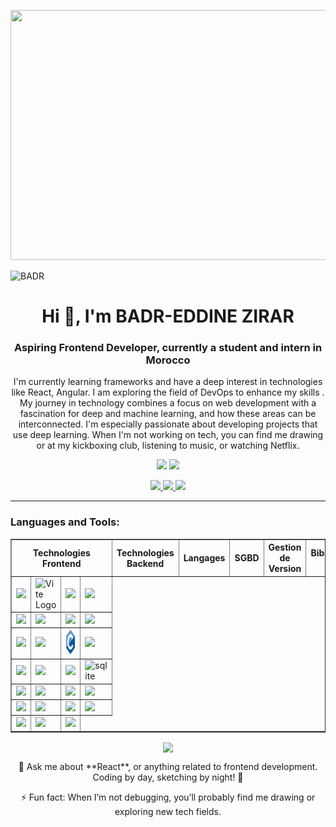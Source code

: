 <p align="center">
 <img width="800" height="400" src="https://github.com/Bdiro23/Bdiro23/blob/master/social/yashs.gif">
</p>

![BADR](https://capsule-render.vercel.app/api?type=waving&color=gradient&height=200&section=header&text=BADR&fontSize=90)


<h1 align="center">Hi 👋, I'm BADR-EDDINE ZIRAR</h1>
<h3 align="center">Aspiring Frontend Developer, currently a student and intern in Morocco</h3>

<p align="center">I'm currently learning frameworks and have a deep interest in technologies like React, Angular. I am exploring the field of DevOps to enhance my skills . My journey in technology combines a focus on web development with a fascination for deep and machine learning, and how these areas can be interconnected. I'm especially passionate about developing projects that use deep learning. When I'm not working on tech, you can find me drawing or at my kickboxing club, listening to music, or watching Netflix.</p>

<p align="center">
<a href="https://www.linkedin.com/in/bader-zirar-1313701b9/"><img src="https://img.shields.io/badge/linkedin-%230077B5.svg?&style=for-the-badge&logo=linkedin&logoColor=white" height=25></a> 
<a href="https://www.instagram.com/bdiro_zirar"><img src="https://img.shields.io/badge/instagram-%23E4405F.svg?&style=for-the-badge&logo=instagram&logoColor=white" height=25></a>
</p>

<p align="center">
  <a href="https://github.com/Bdiro23">
    <img src="https://badges.pufler.dev/visits/Bdiro23/Bdiro23?style=flat-square&color=black&logo=github">
  </a>
  <a href="https://github.com/Bdiro23?tab=repositories">
    <img src="https://badges.pufler.dev/repos/Bdiro23?style=flat-square&color=black&logo=github">
  </a>
  <a href="https://github.com/Bdiro23"><img src="https://img.shields.io/github/followers/Bdiro23?style=social"></a>
</p>

<hr>

<h3 align="left">Languages and Tools:</h3>
<p align="center">
<table border="1">
  <tr>
    <th colspan="4">Technologies Frontend</th>
    <th colspan="4">Technologies Backend</th>
    <th colspan="4">Langages</th>
    <th colspan="4">SGBD</th>
    <th colspan="4">Gestion de Version</th>
    <th colspan="4">Bibliothèques Python</th>
    <th colspan="4">Server</th>
  </tr>
  <tr>
    <td><img src="https://img.shields.io/badge/React%20-%2361DAFB.svg?&style=for-the-badge&logo=React&logoColor=black" /></td>
    <td><img src="https://vitejs.dev/logo.svg" alt="Vite Logo" width="40" height="40" /></td>
    <td><img src="https://img.shields.io/badge/TailwindCSS%20-%2338B2AC.svg?&style=for-the-badge&logo=TailwindCSS&logoColor=white" /></td>
    <td><img src="https://img.shields.io/badge/bootstrap%20-%23563D7C.svg?&style=for-the-badge&logo=bootstrap&logoColor=white" /></td>
  </tr>
  <tr>
    <td><img src="https://img.shields.io/badge/TypeScript%20-%232F74C0.svg?&style=for-the-badge&logo=TypeScript&logoColor=white" /></td>
    <td><img src="https://img.shields.io/badge/javafx%20-%230078D4.svg?&style=for-the-badge&logo=javafx&logoColor=white" /></td>
    <td><img src="https://img.shields.io/badge/Symfony%20-%23000000.svg?&style=for-the-badge&logo=Symfony&logoColor=white" /></td>
    <td><img src="https://img.shields.io/badge/API%20Platform-%230000FF.svg?&style=for-the-badge&logo=api-platform&logoColor=white" /></td>
  </tr>
  <tr>
    <td><img src="https://img.shields.io/badge/.NET%20-%23239120.svg?&style=for-the-badge&logo=dot-net&logoColor=white" /></td>
    <td><img src="https://img.shields.io/badge/java%20-%2314354C.svg?&style=for-the-badge&logo=java&logoColor=white" /></td>
    <td><img src="https://raw.githubusercontent.com/devicons/devicon/master/icons/c/c-original.svg" alt="c" width="40" height="40" /></td>
    <td><img src="https://img.shields.io/badge/python%20-%2314354C.svg?&style=for-the-badge&logo=python&logoColor=white" /></td>
  </tr>
  <tr>
    <td><img src="https://img.shields.io/badge/c++%20-%2300599C.svg?&style=for-the-badge&logo=c%2B%2B&logoColor=white" /></td>
    <td><img src="https://img.shields.io/badge/matlab-%23E3B200.svg?&style=for-the-badge&logo=matlab&logoColor=white" /></td>
    <td><img src="https://img.shields.io/badge/mysql-%2300f.svg?&style=for-the-badge&logo=mysql&logoColor=white" /></td>
    <td><img src="https://www.vectorlogo.zone/logos/sqlite/sqlite-icon.svg" alt="sqlite" width="40" height="40" /></td>
  </tr>
  <tr>
    <td><img src="https://img.shields.io/badge/MariaDB-%23003545.svg?&style=for-the-badge&logo=mariadb&logoColor=white" /></td>
    <td><img src="https://img.shields.io/badge/git%20-%23F05033.svg?&style=for-the-badge&logo=git&logoColor=white" /></td>
    <td><img src="https://img.shields.io/badge/github%20-%23121011.svg?&style=for-the-badge&logo=github&logoColor=white" /></td>
    <td><img src="https://img.shields.io/badge/gitlab-%231D2C60.svg?&style=for-the-badge&logo=gitlab&logoColor=white" /></td>
  </tr>
  <tr>
    <td><img src="https://img.shields.io/badge/tortoise%20svn-%23457E88.svg?&style=for-the-badge&logo=tortoise-svn&logoColor=white" /></td>
    <td><img src="https://img.shields.io/badge/pandas-%23150458.svg?&style=for-the-badge&logo=pandas&logoColor=white" /></td>
    <td><img src="https://img.shields.io/badge/seaborn-%23004B87.svg?&style=for-the-badge&logo=seaborn&logoColor=white" /></td>
    <td><img src="https://img.shields.io/badge/Sklearn-%23004B87.svg?&style=for-the-badge&logo=scikit-learn&logoColor=white" /></td>
  </tr> 
  <tr>
    <td><img src="https://img.shields.io/badge/matplotlib-%2300A8E8.svg?&style=for-the-badge&logo=matplotlib&logoColor=white" /></td>
    <td><img src="https://img.shields.io/badge/Apache-%23D22128.svg?&style=for-the-badge&logo=apache&logoColor=white" /></td>
    <td><img src="https://img.shields.io/badge/Apache%20Tomcat-%23F8DC75.svg?&style=for-the-badge&logo=apache-tomcat&logoColor=black" /></td>
  </tr>
</table>




</p>

<p align="center">
  <img align="center" src="https://github-readme-stats.vercel.app/api?username=Bdiro23&show_icons=true&locale=en&theme=radical">
</p>

<p align="center">💬 Ask me about **React**, or anything related to frontend development. Coding by day, sketching by night! 🎨</p>

<p align="center">⚡ Fun fact: When I’m not debugging, you’ll probably find me drawing or exploring new tech fields.</p>
